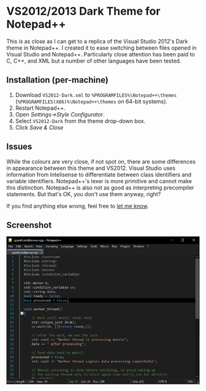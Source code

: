 VS2012/2013 Dark Theme for Notepad++
=============

This is as close as I can get to a replica of the Visual Studio 2012's Dark theme in Notepad++. I created it to ease switching between files opened in Visual Studio and Notepad++. Particularly close attention has been paid to C, C++, and XML but a number of other languages have been tested.

Installation (per-machine)
--------------------------

1. Download `VS2012-Dark.xml` to `%PROGRAMFILES%\Notepad++\themes` (`%PROGRAMFILES(X86)%\Notepad++\themes` on 64-bit systems).
2. Restart Notepad++.
3. Open *Settings->Style Configurator*.
4. Select `VS2012-Dark` from the theme drop-down box.
5. Click *Save & Close*

Issues
------

While the colours are very close, if not spot on, there are some differences in appearance between this theme and VS2012. Visual Studio uses information from Intelisense to differentiate between class identifiers and variable identifiers. Notepad++'s lexer is more primitive and cannot make this distinction. Notepad++ is also not as good as interpreting precompiler statements. But that's OK, you don't use them anyway, right?

If you find anything else wrong, feel free to [let me know](https://github.com/SeanCline/Npp-VS2012-Dark/issues/new).

Screenshot
----------
![Screenshot](https://github.com/SeanCline/Npp-VS2012-Dark/raw/master/screenshot.png "Screenshot")